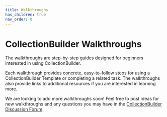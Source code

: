 ```yaml
---
title: Walkthroughs
has_children: true
nav_order: 0
---
```


# CollectionBuilder Walkthroughs

The walkthroughs are step-by-step guides designed for beginners interested in using CollectionBuilder. 

Each walkthrough provides concrete, easy-to-follow steps for using a CollectionBuilder Template or completing a related task. The walkthroughs also provide links to additional resources if you are interested in learning more.

We are looking to add more walkthroughs soon! Feel free to post ideas for new walkthroughs and any questions you may have in the [CollectionBuilder Discussion Forum](https://github.com/orgs/CollectionBuilder/discussions).